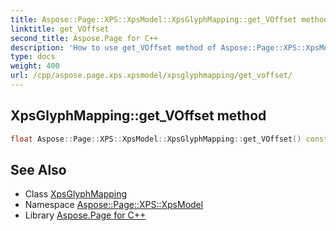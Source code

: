 ```yaml
---
title: Aspose::Page::XPS::XpsModel::XpsGlyphMapping::get_VOffset method
linktitle: get_VOffset
second_title: Aspose.Page for C++
description: 'How to use get_VOffset method of Aspose::Page::XPS::XpsModel::XpsGlyphMapping class in C++.'
type: docs
weight: 400
url: /cpp/aspose.page.xps.xpsmodel/xpsglyphmapping/get_voffset/
---
```

## XpsGlyphMapping::get_VOffset method




```cpp
float Aspose::Page::XPS::XpsModel::XpsGlyphMapping::get_VOffset() const
```

## See Also

* Class [XpsGlyphMapping](../)
* Namespace [Aspose::Page::XPS::XpsModel](../../)
* Library [Aspose.Page for C++](../../../)
